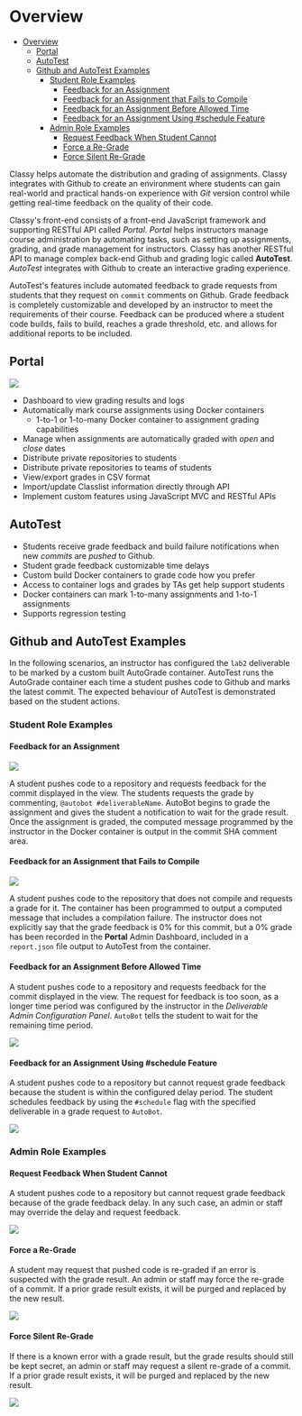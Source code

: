 # Overview

<!-- TOC depthfrom:2 -->
- [Overview](#overview)
  - [Portal](#portal)
  - [AutoTest](#autotest)
  - [Github and AutoTest Examples](#github-and-autotest-examples)
    - [Student Role Examples](#student-role-examples)
      - [Feedback for an Assignment](#feedback-for-an-assignment)
      - [Feedback for an Assignment that Fails to Compile](#feedback-for-an-assignment-that-fails-to-compile)
      - [Feedback for an Assignment Before Allowed Time](#feedback-for-an-assignment-before-allowed-time)
      - [Feedback for an Assignment Using #schedule Feature](#feedback-for-an-assignment-using-schedule-feature)
    - [Admin Role Examples](#admin-role-examples)
      - [Request Feedback When Student Cannot](#request-feedback-when-student-cannot)
      - [Force a Re-Grade](#force-a-re-grade)
      - [Force Silent Re-Grade](#force-silent-re-grade)
<!-- /TOC -->

Classy helps automate the distribution and grading of assignments. Classy integrates with Github to create an environment where students can gain real-world and practical hands-on experience with *Git* version control while getting real-time feedback on the quality of their code.

Classy's front-end consists of a front-end JavaScript framework and supporting RESTful API called *Portal*. *Portal* helps instructors manage course administration by automating tasks, such as setting up assignments, grading, and grade management for instructors. Classy has another RESTful API to manage complex back-end Github and grading logic called **AutoTest**. *AutoTest* integrates with Github to create an interactive grading experience.

AutoTest's features include automated feedback to grade requests from students that they request on  `commit` comments on Github. Grade feedback is completely customizable and developed by an instructor to meet the requirements of their course. Feedback can be produced where a student code builds, fails to build, reaches a grade threshold, etc. and allows for additional reports to be included.

## Portal

<img src="../assets/portal-admin-config.png/">

- Dashboard to view grading results and logs
- Automatically mark course assignments using Docker containers
  - 1-to-1 or 1-to-many Docker container to assignment grading capabilities
- Manage when assignments are automatically graded with *open* and *close* dates
- Distribute private repositories to students
- Distribute private repositories to teams of students
- View/export grades in CSV format
- Import/update Classlist information directly through API
- Implement custom features using JavaScript MVC and RESTful APIs

## AutoTest

- Students receive grade feedback and build failure notifications when new *commits* are *pushed* to Github.
- Student grade feedback customizable time delays
- Custom build Docker containers to grade code how you prefer
- Access to container logs and grades by TAs get help support students
- Docker containers can mark 1-to-many assignments and 1-to-1 assignments
- Supports regression testing

## Github and AutoTest Examples

In the following scenarios, an instructor has configured the `lab2` deliverable to be marked by a custom built AutoGrade container. AutoTest runs the AutoGrade container each time a student pushes code to Github and marks the latest commit. The expected behaviour of AutoTest is demonstrated based on the student actions.

### Student Role Examples

#### Feedback for an Assignment

<img src="../assets/commit-comment-feedback.png/">

A student pushes code to a repository and requests feedback for the commit displayed in the view. The students requests the grade by commenting, `@autobot #deliverableName`. AutoBot begins to grade the assignment and gives the student a notification to wait for the grade result. Once the assignment is graded, the computed message programmed by the instructor in the Docker container is output in the commit SHA comment area.

#### Feedback for an Assignment that Fails to Compile

<img src="../assets/commit-comment-build-failure.png/">

A student pushes code to the repository that does not compile and requests a grade for it. The container has been programmed to output a computed message that includes a compilation failure. The instructor does not explicitly say that the grade feedback is 0% for this commit, but a 0% grade has been recorded in the **Portal** Admin Dashboard, included in a `report.json` file output to AutoTest from the container.

#### Feedback for an Assignment Before Allowed Time

A student pushes code to a repository and requests feedback for the commit displayed in the view. The request for feedback is too soon, as a longer time period was configured by the instructor in the *Deliverable Admin Configuration Panel*. `AutoBot` tells the student to wait for the remaining time period.

<img src="../assets/commit-comment-wait.png/">

#### Feedback for an Assignment Using #schedule Feature

A student pushes code to a repository but cannot request grade feedback because the student is within the configured delay period. The student schedules feedback by using the `#schedule` flag with the specified deliverable in a grade request to `AutoBot`.

<img src="../assets/commit-comment-schedule.png/">

### Admin Role Examples

#### Request Feedback When Student Cannot

A student pushes code to a repository but cannot request grade feedback because of the grade feedback delay. In any such case, an admin or staff may override the delay and request feedback.

<img src="../assets/admin-request-feedback.png/">

#### Force a Re-Grade

A student may request that pushed code is re-graded if an error is suspected with the grade result. An admin or staff may force the re-grade of a commit. If a prior grade result exists, it will be purged and replaced by the new result.

<img src="../assets/admin-force-regrade.png/">

#### Force Silent Re-Grade

If there is a known error with a grade result, but the grade results should still be kept secret, an admin or staff may request a silent re-grade of a commit. If a prior grade result exists, it will be purged and replaced by the new result.

<img src="../assets/admin-silent-regrade.png/">

